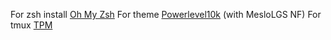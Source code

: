 For zsh install [Oh My Zsh](https://ohmyz.sh/)
For theme [Powerlevel10k](https://github.com/romkatv/powerlevel10k) (with MesloLGS NF)
For tmux [TPM](https://github.com/tmux-plugins/tpm)
